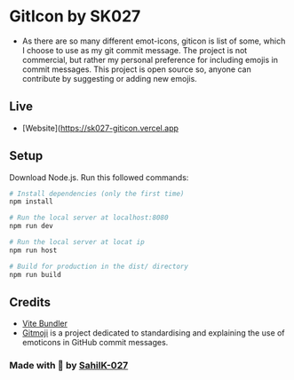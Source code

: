 # GitIcon by SK027

- As there are so many different emot-icons, giticon is list of some, which I choose to use as my git commit message. The project is not commercial, but rather my personal preference for including emojis in commit messages. This project is open source so, anyone can contribute by suggesting or adding new emojis.

## Live

- [Website](https://sk027-giticon.vercel.app

## Setup

Download Node.js. Run this followed commands:

```bash
# Install dependencies (only the first time)
npm install

# Run the local server at localhost:8080
npm run dev

# Run the local server at locat ip
npm run host

# Build for production in the dist/ directory
npm run build
```
## Credits
- [Vite Bundler](https://vitejs.dev/)
- [Gitmoji](https://github.com/carloscuesta/gitmoji) is a project dedicated to standardising and explaining the use of emoticons in GitHub commit messages.

### Made with 💜 by [SahilK-027](https://github.com/SahilK-027)
